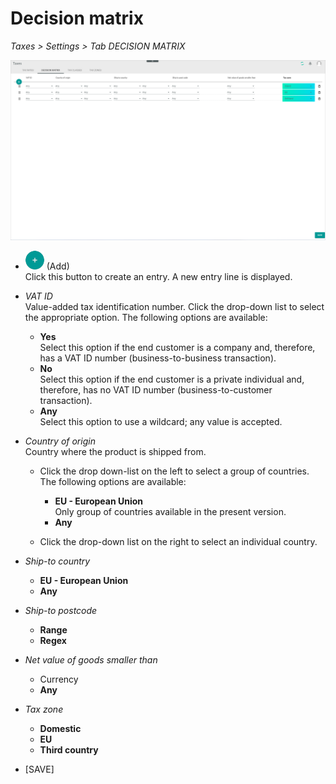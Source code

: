# Decision matrix

*Taxes > Settings > Tab DECISION MATRIX*

![Decision matrix](../../Assets/Screenshots/Taxes/Settings/DecisionMatrix/DecisionMatrix.png "[Decision matrix]")

- ![Add](../../Assets/Icons/Plus01.png "[Add]") (Add)   
Click this button to create an entry. A new entry line is displayed.

- *VAT ID*  
Value-added tax identification number. Click the drop-down list to select the appropriate option. The following options are available:

  - **Yes**  
  Select this option if the end customer is a company and, therefore, has a VAT ID number (business-to-business transaction).
  - **No**  
  Select this option if the end customer is a private individual and, therefore, has no VAT ID number (business-to-customer transaction).
  - **Any**  
Select this option to use a wildcard; any value is accepted.


- *Country of origin*  
Country where the product is shipped from.

  - Click the drop down-list on the left to select a group of countries. The following options are available:  
    - **EU - European Union**  
    Only group of countries available in the present version.
    - **Any**

  - Click the drop-down list on the right to select an individual country.




- *Ship-to country*  

  - **EU - European Union**
  - **Any**


- *Ship-to postcode*  

  - **Range**
  - **Regex**


- *Net value of goods smaller than*  

  - Currency  
  - **Any**


- *Tax zone*

  - **Domestic**  
  - **EU**  
  - **Third country**


- [SAVE]
